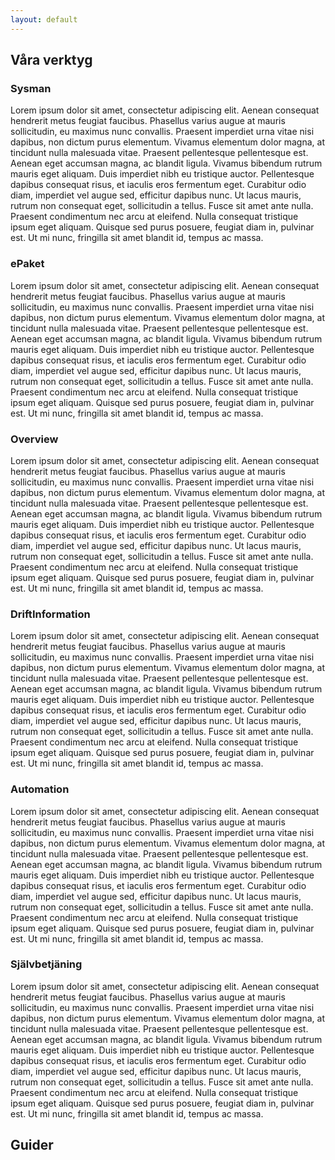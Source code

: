 ```yaml
---
layout: default
---
```

## Våra verktyg

### Sysman
Lorem ipsum dolor sit amet, consectetur adipiscing elit. Aenean consequat hendrerit metus feugiat faucibus. Phasellus varius augue at mauris sollicitudin, eu maximus nunc convallis. Praesent imperdiet urna vitae nisi dapibus, non dictum purus elementum. Vivamus elementum dolor magna, at tincidunt nulla malesuada vitae. Praesent pellentesque pellentesque est. Aenean eget accumsan magna, ac blandit ligula. Vivamus bibendum rutrum mauris eget aliquam. Duis imperdiet nibh eu tristique auctor. Pellentesque dapibus consequat risus, et iaculis eros fermentum eget. Curabitur odio diam, imperdiet vel augue sed, efficitur dapibus nunc. Ut lacus mauris, rutrum non consequat eget, sollicitudin a tellus. Fusce sit amet ante nulla. Praesent condimentum nec arcu at eleifend. Nulla consequat tristique ipsum eget aliquam. Quisque sed purus posuere, feugiat diam in, pulvinar est. Ut mi nunc, fringilla sit amet blandit id, tempus ac massa.

### ePaket
Lorem ipsum dolor sit amet, consectetur adipiscing elit. Aenean consequat hendrerit metus feugiat faucibus. Phasellus varius augue at mauris sollicitudin, eu maximus nunc convallis. Praesent imperdiet urna vitae nisi dapibus, non dictum purus elementum. Vivamus elementum dolor magna, at tincidunt nulla malesuada vitae. Praesent pellentesque pellentesque est. Aenean eget accumsan magna, ac blandit ligula. Vivamus bibendum rutrum mauris eget aliquam. Duis imperdiet nibh eu tristique auctor. Pellentesque dapibus consequat risus, et iaculis eros fermentum eget. Curabitur odio diam, imperdiet vel augue sed, efficitur dapibus nunc. Ut lacus mauris, rutrum non consequat eget, sollicitudin a tellus. Fusce sit amet ante nulla. Praesent condimentum nec arcu at eleifend. Nulla consequat tristique ipsum eget aliquam. Quisque sed purus posuere, feugiat diam in, pulvinar est. Ut mi nunc, fringilla sit amet blandit id, tempus ac massa.

### Overview
Lorem ipsum dolor sit amet, consectetur adipiscing elit. Aenean consequat hendrerit metus feugiat faucibus. Phasellus varius augue at mauris sollicitudin, eu maximus nunc convallis. Praesent imperdiet urna vitae nisi dapibus, non dictum purus elementum. Vivamus elementum dolor magna, at tincidunt nulla malesuada vitae. Praesent pellentesque pellentesque est. Aenean eget accumsan magna, ac blandit ligula. Vivamus bibendum rutrum mauris eget aliquam. Duis imperdiet nibh eu tristique auctor. Pellentesque dapibus consequat risus, et iaculis eros fermentum eget. Curabitur odio diam, imperdiet vel augue sed, efficitur dapibus nunc. Ut lacus mauris, rutrum non consequat eget, sollicitudin a tellus. Fusce sit amet ante nulla. Praesent condimentum nec arcu at eleifend. Nulla consequat tristique ipsum eget aliquam. Quisque sed purus posuere, feugiat diam in, pulvinar est. Ut mi nunc, fringilla sit amet blandit id, tempus ac massa.

### DriftInformation
Lorem ipsum dolor sit amet, consectetur adipiscing elit. Aenean consequat hendrerit metus feugiat faucibus. Phasellus varius augue at mauris sollicitudin, eu maximus nunc convallis. Praesent imperdiet urna vitae nisi dapibus, non dictum purus elementum. Vivamus elementum dolor magna, at tincidunt nulla malesuada vitae. Praesent pellentesque pellentesque est. Aenean eget accumsan magna, ac blandit ligula. Vivamus bibendum rutrum mauris eget aliquam. Duis imperdiet nibh eu tristique auctor. Pellentesque dapibus consequat risus, et iaculis eros fermentum eget. Curabitur odio diam, imperdiet vel augue sed, efficitur dapibus nunc. Ut lacus mauris, rutrum non consequat eget, sollicitudin a tellus. Fusce sit amet ante nulla. Praesent condimentum nec arcu at eleifend. Nulla consequat tristique ipsum eget aliquam. Quisque sed purus posuere, feugiat diam in, pulvinar est. Ut mi nunc, fringilla sit amet blandit id, tempus ac massa.

### Automation
Lorem ipsum dolor sit amet, consectetur adipiscing elit. Aenean consequat hendrerit metus feugiat faucibus. Phasellus varius augue at mauris sollicitudin, eu maximus nunc convallis. Praesent imperdiet urna vitae nisi dapibus, non dictum purus elementum. Vivamus elementum dolor magna, at tincidunt nulla malesuada vitae. Praesent pellentesque pellentesque est. Aenean eget accumsan magna, ac blandit ligula. Vivamus bibendum rutrum mauris eget aliquam. Duis imperdiet nibh eu tristique auctor. Pellentesque dapibus consequat risus, et iaculis eros fermentum eget. Curabitur odio diam, imperdiet vel augue sed, efficitur dapibus nunc. Ut lacus mauris, rutrum non consequat eget, sollicitudin a tellus. Fusce sit amet ante nulla. Praesent condimentum nec arcu at eleifend. Nulla consequat tristique ipsum eget aliquam. Quisque sed purus posuere, feugiat diam in, pulvinar est. Ut mi nunc, fringilla sit amet blandit id, tempus ac massa.

### Självbetjäning
Lorem ipsum dolor sit amet, consectetur adipiscing elit. Aenean consequat hendrerit metus feugiat faucibus. Phasellus varius augue at mauris sollicitudin, eu maximus nunc convallis. Praesent imperdiet urna vitae nisi dapibus, non dictum purus elementum. Vivamus elementum dolor magna, at tincidunt nulla malesuada vitae. Praesent pellentesque pellentesque est. Aenean eget accumsan magna, ac blandit ligula. Vivamus bibendum rutrum mauris eget aliquam. Duis imperdiet nibh eu tristique auctor. Pellentesque dapibus consequat risus, et iaculis eros fermentum eget. Curabitur odio diam, imperdiet vel augue sed, efficitur dapibus nunc. Ut lacus mauris, rutrum non consequat eget, sollicitudin a tellus. Fusce sit amet ante nulla. Praesent condimentum nec arcu at eleifend. Nulla consequat tristique ipsum eget aliquam. Quisque sed purus posuere, feugiat diam in, pulvinar est. Ut mi nunc, fringilla sit amet blandit id, tempus ac massa.

## Guider

